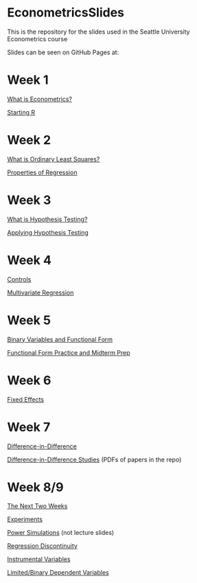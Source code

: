 # EconometricsSlides
This is the repository for the slides used in the Seattle University Econometrics course

Slides can be seen on GitHub Pages at:

# Week 1

[What is Econometrics?](https://nickch-k.github.io/EconometricsSlides/Week_01/Week_01_Slides_1_What_is_Econometrics.html)

[Starting R](https://nickch-k.github.io/EconometricsSlides/Week_01/Week_01_Slides_2_Starting_R.html)

# Week 2

[What is Ordinary Least Squares?](https://nickch-k.github.io/EconometricsSlides/Week_02/Week_02_Slides_1_What_is_Regression.html)

[Properties of Regression](https://nickch-k.github.io/EconometricsSlides/Week_02/Week_02_Slides_2_Properties_of_Regression.html)

# Week 3

[What is Hypothesis Testing?](https://nickch-k.github.io/EconometricsSlides/Week_03/Week_03_Slides_1_Hypothesis_Testing.html)

[Applying Hypothesis Testing](https://nickch-k.github.io/EconometricsSlides/Week_03/Week_03_Slides_2_Applying_Hypothesis_Testing.html)

# Week 4

[Controls](https://nickch-k.github.io/EconometricsSlides/Week_04/Week_04_Slides_1_Controls.html)

[Multivariate Regression](https://nickch-k.github.io/EconometricsSlides/Week_04/Week_04_Slides_2_Multivariate_Regression.html)

# Week 5

[Binary Variables and Functional Form](https://nickch-k.github.io/EconometricsSlides/Week_05/Week_05_1_Binary_Variables_and_Interactions.html)

[Functional Form Practice and Midterm Prep](https://nickch-k.github.io/EconometricsSlides/Week_05/Week_05_2_Functional_Form_Practice_and_Midterm_Prep.html)

# Week 6

[Fixed Effects](https://nickch-k.github.io/EconometricsSlides/Week_06/Week_06_1_Within_Variation_and_Fixed_Effects.html)

# Week 7

[Difference-in-Difference](https://nickch-k.github.io/EconometricsSlides/Week_07/Week_07_1_Difference_in_Difference.html)

[Difference-in-Difference Studies](https://nickch-k.github.io/EconometricsSlides/Week_07/Week_07_2_Difference_in_Difference_Studies.html) (PDFs of papers in the repo)

# Week 8/9

[The Next Two Weeks](https://nickch-k.github.io/EconometricsSlides/Week_08/Week_08_The_Next_Two_Weeks.html)

[Experiments](https://nickch-k.github.io/EconometricsSlides/Week_08/Week_08_Experiments.html)

[Power Simulations](https://nickch-k.github.io/EconometricsSlides/Week_08/Power_Simulations.html) (not lecture slides)

[Regression Discontinuity](https://nickch-k.github.io/EconometricsSlides/Week_08/Week_08_Regression_Discontinuity.html)

[Instrumental Variables](https://nickch-k.github.io/EconometricsSlides/Week_08/Week_08_Instrumental_Variables.html)

[Limited/Binary Dependent Variables](https://nickch-k.github.io/EconometricsSlides/Week_08/Week_08_Limited_Dependent_Variables.html)
